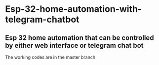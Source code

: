 # Esp-32-home-automation-with-telegram-chatbot
## Esp 32 home automation that can be controlled by either web interface or telegram chat bot

The working codes are in the master branch
